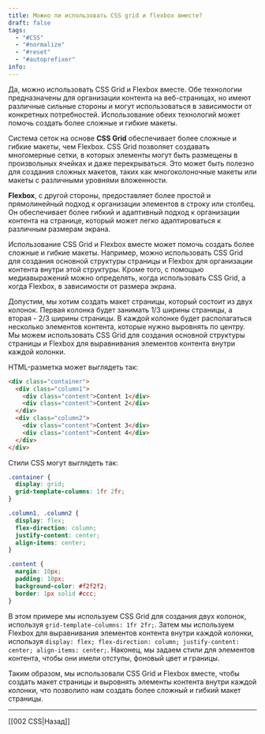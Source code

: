 ```yaml
---
title: Можно ли использовать CSS grid и flexbox вместе?
draft: false
tags:
  - "#CSS"
  - "#normalize"
  - "#reset"
  - "#autoprefixer"
info:
---
```

Да, можно использовать CSS Grid и Flexbox вместе. Обе технологии предназначены для организации контента на веб-страницах, но имеют различные сильные стороны и могут использоваться в зависимости от конкретных потребностей. Использование обеих технологий может помочь создать более сложные и гибкие макеты.

Система сеток на основе **CSS Grid** обеспечивает более сложные и гибкие макеты, чем Flexbox.
CSS Grid позволяет создавать многомерные сетки, в которых элементы могут быть размещены в произвольных ячейках и даже перекрываться. Это может быть полезно для создания сложных макетов, таких как многоколоночные макеты или макеты с различными уровнями вложенности.

**Flexbox**, с другой стороны, предоставляет более простой и прямолинейный подход к организации элементов в строку или столбец. Он обеспечивает более гибкий и адаптивный подход к организации контента на странице, который может легко адаптироваться к различным размерам экрана.

Использование CSS Grid и Flexbox вместе может помочь создать более сложные и гибкие макеты. Например, можно использовать CSS Grid для создания основной структуры страницы и Flexbox для организации контента внутри этой структуры. Кроме того, с помощью медиавыражений можно определять, когда использовать CSS Grid, а когда Flexbox, в зависимости от размера экрана.

Допустим, мы хотим создать макет страницы, который состоит из двух колонок. Первая колонка будет занимать 1/3 ширины страницы, а вторая - 2/3 ширины страницы. В каждой колонке будет располагаться несколько элементов контента, которые нужно выровнять по центру. Мы можем использовать CSS Grid для создания основной структуры страницы и Flexbox для выравнивания элементов контента внутри каждой колонки.

HTML-разметка может выглядеть так:

```html
<div class="container">
  <div class="column1">
    <div class="content">Content 1</div>
    <div class="content">Content 2</div>
  </div>
  <div class="column2">
    <div class="content">Content 3</div>
    <div class="content">Content 4</div>
  </div>
</div>
```

Стили CSS могут выглядеть так:

```css
.container {
  display: grid;
  grid-template-columns: 1fr 2fr;
}

.column1, .column2 {
  display: flex;
  flex-direction: column;
  justify-content: center;
  align-items: center;
}

.content {
  margin: 10px;
  padding: 10px;
  background-color: #f2f2f2;
  border: 1px solid #ccc;
}
```

В этом примере мы используем CSS Grid для создания двух колонок, используя `grid-template-columns: 1fr 2fr;`. Затем мы используем Flexbox для выравнивания элементов контента внутри каждой колонки, используя `display: flex; flex-direction: column; justify-content: center; align-items: center;`. Наконец, мы задаем стили для элементов контента, чтобы они имели отступы, фоновый цвет и границы.

Таким образом, мы использовали CSS Grid и Flexbox вместе, чтобы создать макет страницы и выровнять элементы контента внутри каждой колонки, что позволило нам создать более сложный и гибкий макет страницы.

---

[[002 CSS|Назад]]